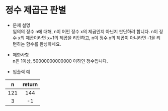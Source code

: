 # 정수 제곱근 판별
* 문제 설명  
임의의 정수 n에 대해, n이 어떤 정수 x의 제곱인지 아닌지 판단하려 합니다.
n이 정수 x의 제곱이라면 x+1의 제곱을 리턴하고, 
n이 정수 x의 제곱이 아니라면 -1을 리턴하는 함수를 완성하세요.

* 제한사항  
n은 1이상, 50000000000000 이하인 정수입니다.
  
* 입출력 예

|n     |return            | 
|:----:|:----------------:|
|121   |144               |
|3     | -1               |
